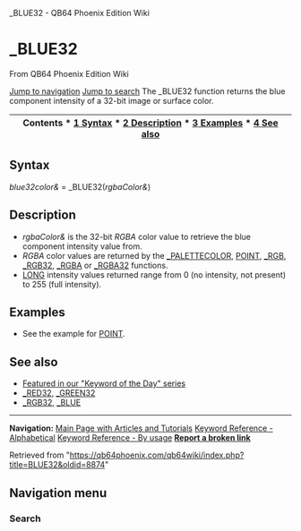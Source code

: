 


\_BLUE32 - QB64 Phoenix Edition Wiki








# \_BLUE32



From QB64 Phoenix Edition Wiki



[Jump to navigation](#mw-head)
[Jump to search](#searchInput)
The \_BLUE32 function returns the blue component intensity of a 32-bit image or surface color.


  






| Contents * [1 Syntax](#Syntax) * [2 Description](#Description) * [3 Examples](#Examples) * [4 See also](#See_also) |
| --- |


## Syntax


*blue32color&* = \_BLUE32(*rgbaColor&*)
  




## Description


* *rgbaColor&* is the 32-bit *RGBA* color value to retrieve the blue component intensity value from.
* *RGBA* color values are returned by the [\_PALETTECOLOR](/qb64wiki/index.php/PALETTECOLOR_(function) "PALETTECOLOR (function)"), [POINT](/qb64wiki/index.php/POINT "POINT"), [\_RGB](/qb64wiki/index.php/RGB "RGB"), [\_RGB32](/qb64wiki/index.php/RGB32 "RGB32"), [\_RGBA](/qb64wiki/index.php/RGBA "RGBA") or [\_RGBA32](/qb64wiki/index.php/RGBA32 "RGBA32") functions.
* [LONG](/qb64wiki/index.php/LONG "LONG") intensity values returned range from 0 (no intensity, not present) to 255 (full intensity).


  




## Examples


* See the example for [POINT](/qb64wiki/index.php/POINT "POINT").


  




## See also


* [Featured in our "Keyword of the Day" series](https://qb64phoenix.com/forum/showthread.php?tid=1060)
* [\_RED32](/qb64wiki/index.php/RED32 "RED32"), [\_GREEN32](/qb64wiki/index.php/GREEN32 "GREEN32")
* [\_RGB32](/qb64wiki/index.php/RGB32 "RGB32"), [\_BLUE](/qb64wiki/index.php/BLUE "BLUE")


  






---


**Navigation:**
[Main Page with Articles and Tutorials](/qb64wiki/index.php/Main_Page "Main Page")
[Keyword Reference - Alphabetical](/qb64wiki/index.php/Keyword_Reference_-_Alphabetical "Keyword Reference - Alphabetical")
[Keyword Reference - By usage](/qb64wiki/index.php/Keyword_Reference_-_By_usage "Keyword Reference - By usage")
**[Report a broken link](https://qb64phoenix.com/forum/showthread.php?tid=2800)**  





Retrieved from "<https://qb64phoenix.com/qb64wiki/index.php?title=BLUE32&oldid=8874>"




## Navigation menu








### Search





















